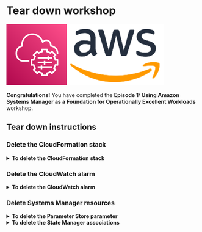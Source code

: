 # Tear down workshop

![](media/ssm-aws-logo.png)

**Congratulations!** You have completed the **Episode 1: Using Amazon Systems Manager as a Foundation for Operationally Excellent Workloads** workshop.

## Tear down instructions

### Delete the CloudFormation stack

<details>
<summary><b>To delete the CloudFormation stack</b></summary><p>

1. Open the AWS CloudFormation console at https://console.aws.amazon.com/cloudformation/home.
1. In the navigation pane, choose **Stacks**.
1. Choose the stack **oe-workshop** and click **Delete**.
1. Choose **Delete stack**.

</p></details>

### Delete the CloudWatch alarm

<details>
<summary><b>To delete the CloudWatch alarm</b></summary><p>

1. Open the Amazon CloudWatch console at https://console.aws.amazon.com/cloudwatch/home.
1. In the navigation pane, choose **Alarms**.
1. Choose the alarm previously created **memory-used-alarm**, choose **Actions**, and choose **Delete**.

</p></details>

### Delete Systems Manager resources

<details>
<summary><b>To delete the Parameter Store parameter</b></summary><p>

1. Open the AWS Systems Manager console at https://console.aws.amazon.com/systems-manager/.
1. In the navigation pane, choose [**Parameter Store**](https://console.aws.amazon.com/systems-manager/parameters).
1. Choose the parameter **AmazonCloudWatch-linux** and choose **Delete**.
1. In the **Delete parameters** window, choose **Delete parameters**.

</p></details>

<details>
<summary><b>To delete the State Manager associations</b></summary><p>

1. Open the Systems Manager console at https://console.aws.amazon.com/systems-manager/.
1. In the navigation pane, choose [**State Manager**](https://console.aws.amazon.com/systems-manager/state-manager).
1. Choose the radio button next to the association named **CloudWatchAgent-Install** and choose **Delete**.
1. In the **Delete association** window, choose **Delete**.
1. Repeat this process for the association named **CloudWatchAgent-Configure**.

</p></details>